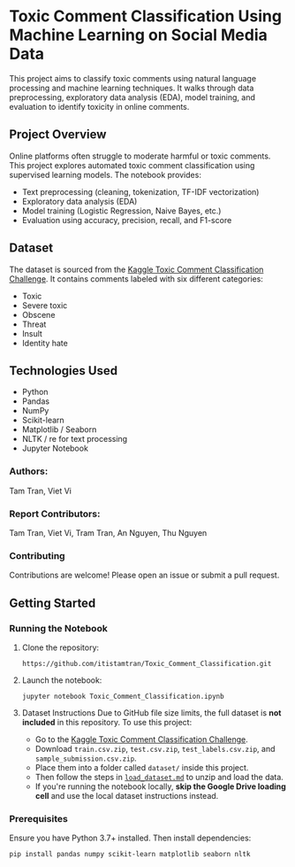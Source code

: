 # Toxic Comment Classification Using Machine Learning on Social Media Data

This project aims to classify toxic comments using natural language processing and machine learning techniques. It walks through data preprocessing, exploratory data analysis (EDA), model training, and evaluation to identify toxicity in online comments.

## Project Overview

Online platforms often struggle to moderate harmful or toxic comments. This project explores automated toxic comment classification using supervised learning models. The notebook provides:

- Text preprocessing (cleaning, tokenization, TF-IDF vectorization)
- Exploratory data analysis (EDA)
- Model training (Logistic Regression, Naive Bayes, etc.)
- Evaluation using accuracy, precision, recall, and F1-score

## Dataset

The dataset is sourced from the [Kaggle Toxic Comment Classification Challenge](https://www.kaggle.com/c/jigsaw-toxic-comment-classification-challenge). It contains comments labeled with six different categories:

- Toxic
- Severe toxic
- Obscene
- Threat
- Insult
- Identity hate

## Technologies Used

- Python
- Pandas
- NumPy
- Scikit-learn
- Matplotlib / Seaborn
- NLTK / re for text processing
- Jupyter Notebook

### Authors: 

Tam Tran, Viet Vi

### Report Contributors: 

Tam Tran, Viet Vi, Tram Tran, An Nguyen, Thu Nguyen

### Contributing

Contributions are welcome! Please open an issue or submit a pull request.

## Getting Started

### Running the Notebook

1. Clone the repository:
   ```
   https://github.com/itistamtran/Toxic_Comment_Classification.git
   ```

2. Launch the notebook:
   ```
   jupyter notebook Toxic_Comment_Classification.ipynb
   ```
3. Dataset Instructions
   Due to GitHub file size limits, the full dataset is **not included** in this repository.
   To use this project:

   - Go to the [Kaggle Toxic Comment Classification Challenge](https://www.kaggle.com/c/jigsaw-toxic-comment-classification-challenge/data).
   - Download `train.csv.zip`, `test.csv.zip`, `test_labels.csv.zip`, and `sample_submission.csv.zip`.
   - Place them into a folder called `dataset/` inside this project.
   - Then follow the steps in [`load_dataset.md`](load_dataset.md) to unzip and load the data.
   - If you're running the notebook locally, **skip the Google Drive loading cell** and use the local dataset instructions instead.

### Prerequisites

Ensure you have Python 3.7+ installed. Then install dependencies:

```
pip install pandas numpy scikit-learn matplotlib seaborn nltk
```


